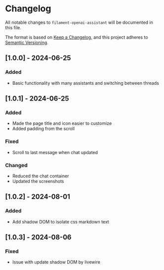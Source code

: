 # Changelog

All notable changes to `filament-openai-assistant` will be documented in this file.

The format is based on [Keep a Changelog](https://keepachangelog.com/en/1.1.0/),
and this project adheres to [Semantic Versioning](https://semver.org/spec/v2.0.0.html).

## [1.0.0] - 2024-06-25

### Added
- Basic functionality with many assistants and switching between threads

## [1.0.1] - 2024-06-25

### Added
- Made the page title and icon easier to customize
- Added padding from the scroll

### Fixed
- Scroll to last message when chat updated

### Changed
- Reduced the chat container
- Updated the screenshots

## [1.0.2] - 2024-08-01

### Added
- Add shadow DOM to isolate css markdown text

## [1.0.3] - 2024-08-06

### Fixed
- Issue with update shadow DOM by livewire
